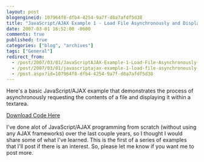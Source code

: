 ```yaml
---
layout: post
blogengineid: 107964f8-dfb4-4254-9a7f-d8a7afdf5d38
title: "JavaScript/AJAX Example 1 - Load File Asynchronously and Display within TextArea"
date: 2007-03-01 16:52:00 -0600
comments: true
published: true
categories: ["blog", "archives"]
tags: ["General"]
redirect_from: 
  - /post/2007/03/01/JavaScriptAJAX-Example-1-Load-File-Asynchronously-and-Display-within-TextArea
  - /post/2007/03/01/javascriptajax-example-1-load-file-asynchronously-and-display-within-textarea
  - /post.aspx?id=107964f8-dfb4-4254-9a7f-d8a7afdf5d38
---
```

<!-- more -->
<P>Here's a basic JavaScript/AJAX example that demonstrates the process of asynchronously requesting the contents of a file and displaying it within a textarea.</P>
<P><A href="/download/blog/1352/AJAX_Example_1.zip">Download Code Here</A></P>
<P>I've done alot of JavaScript/AJAX programming from scratch (without using any AJAX frameworks) over the last couple years, so I thought I would share some of what I've learned. This is the first of a series of examples that I'll post if there is an interest. So, please let me know if you want me to post more.<BR></P>
